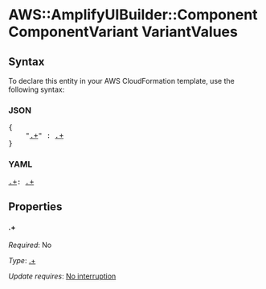 # AWS::AmplifyUIBuilder::Component ComponentVariant VariantValues

## Syntax

To declare this entity in your AWS CloudFormation template, use the following syntax:

### JSON

<pre>
{
    "<a href="#.+" title=".+">.+</a>" : <i><a href="overrides-.+.md">.+</a></i>
}
</pre>

### YAML

<pre>
<a href="#.+" title=".+">.+</a>: <i><a href="overrides-.+.md">.+</a></i>
</pre>

## Properties

#### \.+

_Required_: No

_Type_: <a href="overrides-.+.md">.+</a>

_Update requires_: [No interruption](https://docs.aws.amazon.com/AWSCloudFormation/latest/UserGuide/using-cfn-updating-stacks-update-behaviors.html#update-no-interrupt)

